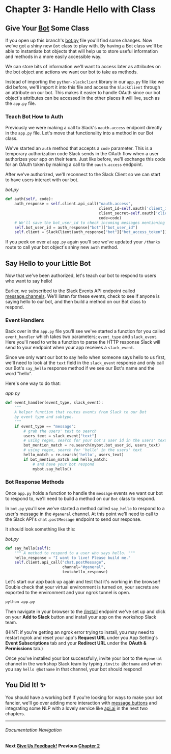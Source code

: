 # Chapter 3: Handle Hello with Class

## Give Your [Bot](bot.py) Some Class

If you open up this branch's [bot.py](bot.py) file you'll find some changes. Now we've got a shiny new `Bot` class to play with. By having a Bot class we'll be able to instantiate bot objects that will help us to store useful information and methods in a more easily accessible way.

We can store bits of information we'll want to access later as attributes on the bot object and actions we want our bot to take as methods.

Instead of importing the `python-slackclient` library in our `app.py` file like we did before, we'll import it into this file and access the `SlackClient` through an attribute on our bot. This makes it easier to handle OAuth since our bot object's attributes can be accessed in the other places it will live, such as the `app.py` file.

### Teach Bot How to Auth

Previously we were making a call to Slack's `oauth.access` endpoint directly in the `app.py` file. Let's move that functionality into a method in our Bot class.

We've started an `auth` method that accepts a `code` parameter. This is a temporary authorization code Slack sends in the OAuth flow when a user authorizes your app on their team. Just like before, we'll exchange this code for an OAuth token by making a call to the `oauth.access` endpoint.

After we've authorized, we'll reconnect to the Slack Client so we can start to have users interact with our bot.

_bot.py_
```python
def auth(self, code):
    auth_response = self.client.api_call("oauth.access",
                                         client_id=self.oauth['client_id'],
                                         client_secret=self.oauth['client_secret'],
                                         code=code)
    # We'll save the bot_user_id to check incoming messages mentioning our bot
    self.bot_user_id = auth_response["bot"]["bot_user_id"]
    self.client = SlackClient(auth_response["bot"]["bot_access_token"])
```

If you peek on over at `app.py` again you'll see we've updated your `/thanks` route to call your bot object's shiny new `auth` method.

## Say Hello to your Little Bot

Now that we've been authorized, let's teach our bot to respond to users who want to say hello!

Earlier, we subscribed to the Slack Events API endpoint called [message.channels](https://api.slack.com/events/message.channels). We'll listen for these events, check to see if anyone is saying hello to our bot, and then build a method on our Bot class to respond.

### Event Handlers

Back over in the `app.py` file you'll see we've started a function for you called `event_handler` which takes two parameters; `event_type` and `slack_event`. Here you'll need to write a function to parse the HTTP response Slack will send to your endpoint when your app receives a `slack_event`.

Since we only want our bot to say hello when someone says hello to us first, we'll need to look at the `text` field in the `slack_event` response and only call our Bot's `say_hello` response method if we see our Bot's name and the word "hello".

Here's one way to do that:

_app.py_
```python
def event_handler(event_type, slack_event):
    """
    A helper function that routes events from Slack to our Bot
    by event type and subtype.
    """
    if event_type == "message":
        # grab the users' text to search
        users_text = slack_event["text"]
        # using regex, search for your bot's user id in the users' text
        bot_mention_match = re.search(mybot.bot_user_id, users_text)
        # using regex, search for 'hello' in the users' text
        hello_match = re.search('hello', users_text)
        if bot_mention_match and hello_match:
            # and have your bot respond
            mybot.say_hello()
```

### Bot Response Methods

Once `app.py` holds a function to handle the `message` events we want our bot to respond to, we'll need to build a method on our `Bot` class to respond.

In `bot.py` you'll see we've started a method called `say_hello` to respond to a user's message in the `#general` channel. At this point we'll need to call to the Slack API's `chat.postMessage` endpoint to send our response.

It should look something like this:

_bot.py_
```python
def say_hello(self):
    """ A method to respond to a user who says hello. """
    hello_response = "I want to live! Please build me."
    self.client.api_call("chat.postMessage",
                         channel="#general",
                         text=hello_response)
```

Let's start our app back up again and test that it's working in the browser! Double check that your virtual environment is turned on, your secrets are exported to the environment and your ngrok tunnel is open.

```bash
python app.py
```

Then navigate in your browser to the [/install](http://localhost:5000/install) endpoint we've set up and click on your **Add to Slack** button and install your app on the workshop Slack team.

(HINT: if you're getting an ngrok error trying to install, you may need to restart ngrok and reset your app's **Request URL** under you App Setting's **Event Subscriptions** tab and your **Redirect URL** under the **OAuth & Permissions** tab.)

Once you've installed your bot successfully, invite your bot to the `#general` channel in the workshop Slack team by typing `/invite @botname` and when you say `hello @botname` in that channel, your bot should respond!

## You Did It! :sparkles:

You should have a working bot! If you're looking for ways to make your bot fancier, we'll go over adding more interaction with [message buttons](https://api.slack.com/docs/message-buttons) and integrating some NLP with a lovely service like [api.ai](https://api.ai/) in the next two chapters.

---
###### Documentation Navigation
**Next [Give Us Feedback!](https://goo.gl/forms/8FlqD5roZtCl7wx92)**
**Previous [Chapter 2](docs/Chapter-2.md)**  
